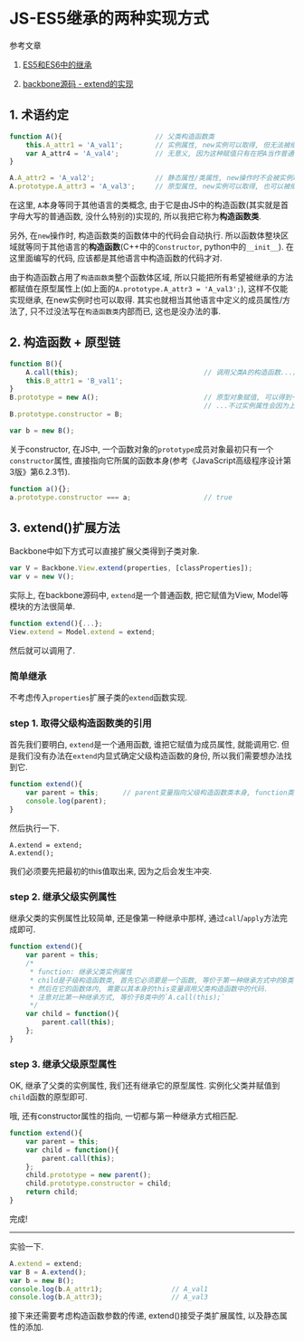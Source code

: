 # JS-ES5继承的两种实现方式

参考文章

1. [ES5和ES6中的继承](http://keenwon.com/1524.html)

2. [backbone源码 - extend的实现](https://cdn.bootcss.com/backbone.js/1.3.3/backbone-min.js)

## 1. 术语约定

```js
function A(){                       // 父类构造函数类
    this.A_attr1 = 'A_val1';        // 实例属性, new实例可以取得, 但无法被继承
    var A_attr4 = 'A_val4';         // 无意义, 因为这种赋值只有在把A当作普通函数执行时(如`A()`), 才会有意义; 在继承机制中, 无法通过任何手段取得.
}

A.A_attr2 = 'A_val2';               // 静态属性/类属性, new操作时不会被实例取得.(这个时候你可以把A当成普通object对象来看, 就是它的键值属性嘛)
A.prototype.A_attr3 = 'A_val3';     // 原型属性, new实例可以取得, 也可以被继承
```

在这里, `A`本身等同于其他语言的类概念, 由于它是由JS中的构造函数(其实就是首字母大写的普通函数, 没什么特别的)实现的, 所以我把它称为**构造函数类**.

另外, 在`new`操作时, 构造函数类的函数体中的代码会自动执行. 所以函数体整块区域就等同于其他语言的**构造函数**(C++中的`Constructor`, python中的`__init__`). 在这里面编写的代码, 应该都是其他语言中构造函数的代码才对.

由于构造函数占用了`构造函数类`整个函数体区域, 所以只能把所有希望被继承的方法都赋值在原型属性上(如上面的`A.prototype.A_attr3 = 'A_val3';`), 这样不仅能实现继承, 在new实例时也可以取得. 其实也就相当其他语言中定义的成员属性/方法了, 只不过没法写在`构造函数类`内部而已, 这也是没办法的事.

## 2. 构造函数 + 原型链

```js
function B(){
    A.call(this);                               // 调用父类A的构造函数...其实是为了继承父类的实例属性而已
    this.B_attr1 = 'B_val1';
}
B.prototype = new A();                          // 原型对象赋值, 可以得到一个父类实例, 它上面的实例属性和原型属性都能得到
                                                // ...不过实例属性会因为上面的构造函数中的`A.call(this)`覆盖掉.
B.prototype.constructor = B;

var b = new B();
```

关于constructor, 在JS中, 一个函数对象的`prototype`成员对象最初只有一个`constructor`属性, 直接指向它所属的函数本身(参考《JavaScript高级程序设计第3版》第6.2.3节). 

```js
function a(){};
a.prototype.constructor === a;                  // true
```

## 3. extend()扩展方法

Backbone中如下方式可以直接扩展父类得到子类对象.

```js
var V = Backbone.View.extend(properties, [classProperties]);
var v = new V();
```

实际上, 在backbone源码中, `extend`是一个普通函数, 把它赋值为View, Model等模块的方法很简单.

```js
function extend(){...};
View.extend = Model.extend = extend;
```

然后就可以调用了.

### 简单继承

不考虑传入`properties`扩展子类的`extend`函数实现.

### step 1. 取得父级构造函数类的引用

首先我们要明白, `extend`是一个通用函数, 谁把它赋值为成员属性, 就能调用它. 但是我们没有办法在`extend`内显式确定父级构造函数的身份, 所以我们需要想办法找到它.

```js
function extend(){
    var parent = this;      // parent变量指向父级构造函数类本身, function类型.
    console.log(parent);
}
```

然后执行一下.

```
A.extend = extend;
A.extend();
```

我们必须要先把最初的this值取出来, 因为之后会发生冲突. 

### step 2. 继承父级实例属性

继承父类的实例属性比较简单, 还是像第一种继承中那样, 通过`call`/`apply`方法完成即可.

```js
function extend(){
    var parent = this;
    /*
     * function: 继承父类实例属性
     * child是子级构造函数类, 首先它必须要是一个函数, 等价于第一种继承方式中的B类.
     * 然后在它的函数体内, 需要以其本身的this变量调用父类构造函数中的代码.
     * 注意对比第一种继承方式, 等价于B类中的`A.call(this);`
     */
    var child = function(){
        parent.call(this);
    };
}
```

### step 3. 继承父级原型属性

OK, 继承了父类的实例属性, 我们还有继承它的原型属性. 实例化父类并赋值到`child`函数的原型即可.

哦, 还有constructor属性的指向, 一切都与第一种继承方式相匹配.

```js
function extend(){
    var parent = this;
    var child = function(){
        parent.call(this);
    };
    child.prototype = new parent();
    child.prototype.constructor = child;
    return child;
}
```

完成!

------

实验一下.

```js
A.extend = extend;
var B = A.extend();
var b = new B();
console.log(b.A_attr1);                 // A_val1
console.log(b.A_attr3);                 // A_val3
```

接下来还需要考虑构造函数参数的传递, extend()接受子类扩展属性, 以及静态属性的添加.